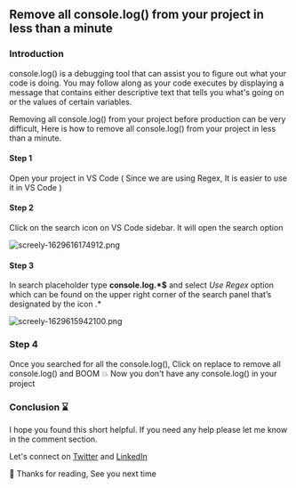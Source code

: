 ## Remove all console.log() from your project in less than a minute

### Introduction
console.log() is a debugging tool that can assist you to figure out what your code is doing. You may follow along as your code executes by displaying a message that contains either descriptive text that tells you what's going on or the values of certain variables.

Removing all console.log() from your project before production can be very difficult, Here is how to remove all console.log() from your project in less than a minute. 

#### Step 1
Open your project in VS Code ( Since we are using Regex, It is easier to use it in VS Code )
#### Step 2
Click on the search icon on VS Code sidebar. It will open the search option


![screely-1629616174912.png](https://cdn.hashnode.com/res/hashnode/image/upload/v1629616183162/Fgyrdj09S.png)
#### Step 3
In search placeholder type **console.log.*$** and select *Use Regex* option which can be found on the upper right corner of the search panel that’s designated by the icon .*


![screely-1629615942100.png](https://cdn.hashnode.com/res/hashnode/image/upload/v1629615946510/4Y5GzqNq0.png)

### Step 4
Once you searched for all the console.log(), Click on replace to remove all console.log()
and BOOM 💥 Now you don't have any console.log() in your project

### Conclusion ⌛

I hope you found this short helpful. If you need any help please let me know in the comment section. 

Let's connect on  [Twitter](https://twitter.com/suhailkakar)  and  [LinkedIn](https://www.linkedin.com/in/suhailkakar/)  

👋 Thanks for reading, See you next time